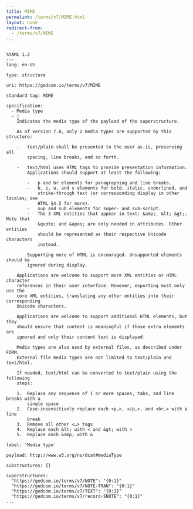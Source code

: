 ```yaml
---
title: MIME
permalink: /terms/v7/MIME.html
layout: none
redirect-from:
  - /terms/v7/MIME
...
```


```

%YAML 1.2
---
lang: en-US

type: structure

uri: https://gedcom.io/terms/v7/MIME

standard tag: MIME

specification:
  - Media type
  - |
    Indicates the media type of the payload of the superstructure.
    
    As of version 7.0, only 2 media types are supported by this structure:
    
    -   text/plain shall be presented to the user as-is, preserving all
        spacing, line breaks, and so forth.
    
    -   text/html uses HTML tags to provide presentation information.
        Applications should support at least the following:
    
        -   p and br elements for paragraphing and line breaks.
        -   b, i, u, and s elements for bold, italic, underlined, and
            strike-through text (or corresponding display in other locales; see
            HTML §4.5 for more).
        -   sup and sub elements for super- and sub-script.
        -   The 3 XML entities that appear in text: &amp;, &lt; &gt;. Note that
            &quote; and &apos; are only needed in attributes. Other entities
            should be represented as their respective Unicode characters
            instead.
    
        Supporting more of HTML is encouraged. Unsupported elements should be
        ignored during display.
    
    Applications are welcome to support more XML entities or HTML character
    references in their user interface. However, exporting must only use the
    core XML entities, translating any other entities into their corresponding
    Unicode characters.
    
    Applications are welcome to support additional HTML elements, but they
    should ensure that content is meaningful if those extra elements are
    ignored and only their content text is displayed.
    
    Media types are also used by external files, as described under FORM.
    External file media types are not limited to text/plain and text/html.
    
    If needed, text/html can be converted to text/plain using the following
    steps:
    
    1.  Replace any sequence of 1 or more spaces, tabs, and line breaks with a
        single space
    2.  Case-insensitively replace each <p…>, </p…>, and <br…> with a line
        break
    3.  Remove all other <…> tags
    4.  Replace each &lt; with < and &gt; with >
    5.  Replace each &amp; with &

label: 'Media type'

payload: http://www.w3.org/ns/dcat#mediaType

substructures: {}

superstructures:
  "https://gedcom.io/terms/v7/NOTE": "{0:1}"
  "https://gedcom.io/terms/v7/NOTE-TRAN": "{0:1}"
  "https://gedcom.io/terms/v7/TEXT": "{0:1}"
  "https://gedcom.io/terms/v7/record-SNOTE": "{0:1}"
...

```
